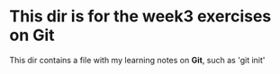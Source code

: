 # This dir is for the week3 exercises on Git
This dir contains a file with my learning notes on **Git**, such as 'git init'
